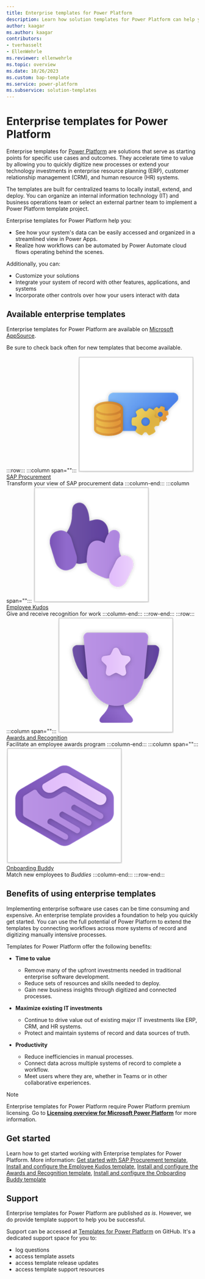 ```yaml
---
title: Enterprise templates for Power Platform
description: Learn how solution templates for Power Platform can help you build, extend, and deploy solutions quickly.
author: kaagar
ms.author: kaagar
contributors: 
- tverhasselt
- EllenWehrle
ms.reviewer: ellenwehrle
ms.topic: overview
ms.date: 10/26/2023
ms.custom: bap-template
ms.service: power-platform
ms.subservice: solution-templates
---
```


# Enterprise templates for Power Platform

Enterprise templates for [Power Platform](/power-platform/) are solutions that serve as starting points for specific use cases and outcomes. They accelerate time to value by allowing you to quickly digitize new processes or extend your technology investments in enterprise resource planning (ERP), customer relationship management (CRM), and human resource (HR) systems.

The templates are built for centralized teams to locally install, extend, and deploy. You can organize an internal information technology (IT) and business operations team or select an external partner team to implement a Power Platform template project.

Enterprise templates for Power Platform help you:

- See how your system's data can be easily accessed and organized in a streamlined view in Power Apps.
- Realize how workflows can be automated by Power Automate cloud flows operating behind the scenes.

Additionally, you can:

- Customize your solutions
- Integrate your system of record with other features, applications, and systems
- Incorporate other controls over how your users interact with data

## Available enterprise templates

Enterprise templates for Power Platform are available on [Microsoft AppSource](https://appsource.microsoft.com/en-US/?exp=ubp8).

Be sure to check back often for new templates that become available.

:::row:::
   :::column span="":::
      ![SAP Procurement](media/overview/sap-procure-icon-sq.png "SAP Procurement") <br> [SAP Procurement](https://aka.ms/AccessSAPProcurementTemplate) <br> Transform your view of SAP procurement data
   :::column-end:::
   :::column span="":::
      ![Employee Kudos](media/overview/kudos-icon-sq.png "Employee Kudos") <br> [Employee Kudos](https://aka.ms/AccessEmployeeKudosTemplate) <br> Give and receive recognition for work
           :::column-end:::
:::row-end:::
:::row:::
   :::column span="":::
      ![Awards and Recognition](media/overview/awards-req-icon-sq.png "Awards and Recognition") <br> [Awards and Recognition](https://aka.ms/AccessAwardsandRecognitionTemplate) <br> Facilitate an employee awards program
   :::column-end:::
   :::column span="":::
      ![Onboarding Buddy](media/overview/onboard-buddy-icon-sq.png "Onboarding Buddy") <br> [Onboarding Buddy](https://aka.ms/AccessOnboardingBuddyTemplate) <br> Match new employees to _Buddies_
   :::column-end:::
:::row-end:::

## Benefits of using enterprise templates

Implementing enterprise software use cases can be time consuming and expensive.  An enterprise template provides a foundation to help you quickly get started. You can use the full potential of Power Platform to extend the templates by connecting workflows across more systems of record and digitizing manually intensive processes.

Templates for Power Platform offer the following benefits:

- **Time to value**
  - Remove many of the upfront investments needed in traditional enterprise software development.
  - Reduce sets of resources and skills needed to deploy.
  - Gain new business insights through digitized and connected processes.

- **Maximize existing IT investments**
  - Continue to drive value out of existing major IT investments like ERP, CRM, and HR systems.
  - Protect and maintain systems of record and data sources of truth.

- **Productivity**
  - Reduce inefficiencies in manual processes.
  - Connect data across multiple systems of record to complete a workflow.
  - Meet users where they are, whether in Teams or in other collaborative experiences.

> [!NOTE]
> Enterprise templates for Power Platform require Power Platform premium licensing.
> Go to [**Licensing overview for Microsoft Power Platform**](/power-platform/admin/pricing-billing-skus) for more information.

## Get started

Learn how to get started working with Enterprise templates for Power Platform. More information: [Get started with SAP Procurement template](finance/sap-procurement/administer/get-started.md), [Install and configure the Employee Kudos template](hr/employee-kudos/install-and-configure.md), [Install and configure the Awards and Recognition template](hr/awards-and-recognition/install-and-configure.md), [Install and configure the Onboarding Buddy template](hr/onboarding-buddy/install-and-configure.md)

## Support

Enterprise templates for Power Platform are published _as is_. However, we do provide template support to help you be successful.

Support can be accessed at [Templates for Power Platform](https://github.com/microsoft/Templates-for-Power-Platform) on GitHub. It's a dedicated support space for you to:

- log questions
- access template assets
- access template release updates
- access template support resources
